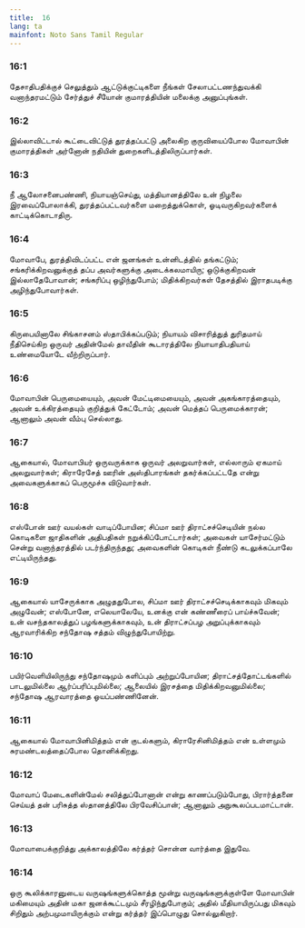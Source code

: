 ```yaml
---
title:  16
lang: ta
mainfont: Noto Sans Tamil Regular
---
```


###  16:1

தேசாதிபதிக்குச் செலுத்தும் ஆட்டுக்குட்டிகளை நீங்கள் சேலாபட்டணந்துவக்கி வனாந்தரமட்டும் சேர்த்துச் சீயோன் குமாரத்தியின் மலைக்கு அனுப்புங்கள்.

###  16:2

இல்லாவிட்டால் கூட்டைவிட்டுத் துரத்தப்பட்டு அலைகிற குருவியைப்போல மோவாபின் குமாரத்திகள் அர்னோன் நதியின் துறைகளிடத்திலிருப்பார்கள்.

###  16:3

நீ ஆலோசனைபண்ணி, நியாயஞ்செய்து, மத்தியானத்திலே உன் நிழலை இரவைப்போலாக்கி, துரத்தப்பட்டவர்களை மறைத்துக்கொள், ஓடிவருகிறவர்களைக் காட்டிக்கொடாதிரு.

###  16:4

மோவாபே, துரத்திவிடப்பட்ட என் ஜனங்கள் உன்னிடத்தில் தங்கட்டும்; சங்கரிக்கிறவனுக்குத் தப்ப அவர்களுக்கு அடைக்கலமாயிரு; ஒடுக்குகிறவன் இல்லாதேபோவான்; சங்கரிப்பு ஒழிந்துபோம்; மிதிக்கிறவர்கள் தேசத்தில் இராதபடிக்கு அழிந்துபோவார்கள்.

###  16:5

கிருபையினாலே சிங்காசனம் ஸ்தாபிக்கப்படும்; நியாயம் விசாரித்துத் துரிதமாய் நீதிசெய்கிற ஒருவர் அதின்மேல் தாவீதின் கூடாரத்திலே நியாயாதிபதியாய் உண்மையோடே வீற்றிருப்பார்.

###  16:6

மோவாபின் பெருமையையும், அவன் மேட்டிமையையும், அவன் அகங்காரத்தையும், அவன் உக்கிரத்தையும் குறித்துக் கேட்டோம்; அவன் மெத்தப் பெருமைக்காரன்; ஆனாலும் அவன் வீம்பு செல்லாது.

###  16:7

ஆகையால், மோவாபியர் ஒருவருக்காக ஒருவர் அலறுவார்கள், எல்லாரும் ஏகமாய் அலறுவார்கள்; கிராரேசேத் ஊரின் அஸ்திபாரங்கள் தகர்க்கப்பட்டதே என்று அவைகளுக்காகப் பெருமூச்சு விடுவார்கள்.

###  16:8

எஸ்போன் ஊர் வயல்கள் வாடிப்போயின; சிப்மா ஊர் திராட்சச்செடியின் நல்ல கொடிகளை ஜாதிகளின் அதிபதிகள் நறுக்கிப்போட்டார்கள்; அவைகள் யாசேர்மட்டும் சென்று வனாந்தரத்தில் படர்ந்திருந்தது; அவைகளின் கொடிகள் நீண்டு கடலுக்கப்பாலே எட்டியிருந்தது.

###  16:9

ஆகையால் யாசேருக்காக அழுததுபோல, சிப்மா ஊர் திராட்சச்செடிக்காகவும் மிகவும் அழுவேன்; எஸ்போனே, எலெயாலேயே, உனக்கு என் கண்ணீரைப் பாய்ச்சுவேன்; உன் வசந்தகாலத்துப் பழங்களுக்காகவும், உன் திராட்சப்பழ அறுப்புக்காகவும் ஆரவாரிக்கிற சந்தோஷ சத்தம் விழுந்துபோயிற்று.

###  16:10

பயிர்வெளியிலிருந்து சந்தோஷமும் களிப்பும் அற்றுப்போயின; திராட்சத்தோட்டங்களில் பாடலுமில்லை ஆர்ப்பரிப்புமில்லை; ஆலையில் இரசத்தை மிதிக்கிறவனுமில்லை; சந்தோஷ ஆரவாரத்தை ஓயப்பண்ணினேன்.

###  16:11

ஆகையால் மோவாபினிமித்தம் என் குடல்களும், கிராரேசினிமித்தம் என் உள்ளமும் சுரமண்டலத்தைப்போல தொனிக்கிறது.

###  16:12

மோவாப் மேடைகளின்மேல் சலித்துப்போனான் என்று காணப்படும்போது, பிரார்த்தனை செய்யத் தன் பரிசுத்த ஸ்தானத்திலே பிரவேசிப்பான்; ஆனாலும் அநுகூலப்படமாட்டான்.

###  16:13

மோவாபைக்குறித்து அக்காலத்திலே கர்த்தர் சொன்ன வார்த்தை இதுவே.

###  16:14

ஒரு கூலிக்காரனுடைய வருஷங்களுக்கொத்த மூன்று வருஷங்களுக்குள்ளே மோவாபின் மகிமையும் அதின் மகா ஜனக்கூட்டமும் சீரழிந்துபோகும்; அதில் மீதியாயிருப்பது மிகவும் சிறிதும் அற்பமுமாயிருக்கும் என்று கர்த்தர் இப்பொழுது சொல்லுகிறார்.

